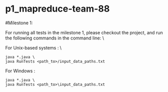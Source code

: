 # p1_mapreduce-team-88

#Milestone 1: 

For running all tests in the milestone 1, please checkout the project, and run the following commands in the command line:  \


For Unix-based systems : \

```
java *.java \
java RunTests <path_to>/input_data_paths.txt
```
For Windows : 
```
java *.java \
java RunTests <path_to>\input_data_paths.txt

```
